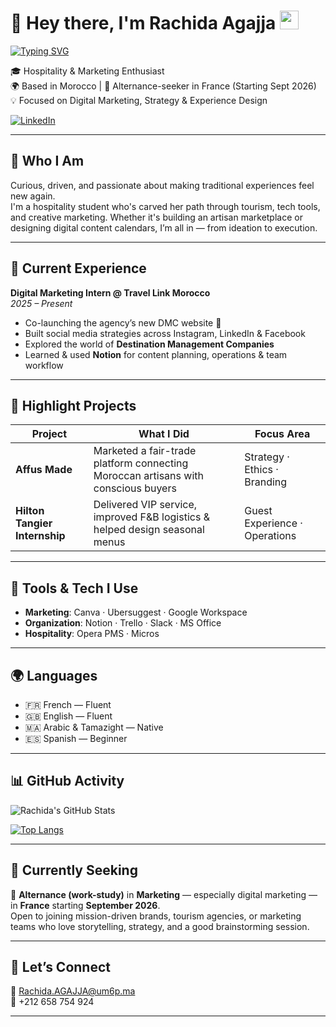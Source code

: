 # 👋 Hey there, I'm Rachida Agajja <img src="https://media.giphy.com/media/hvRJCLFzcasrR4ia7z/giphy.gif" width="30px"/>

[![Typing SVG](https://readme-typing-svg.demolab.com?font=Fira+Code&pause=1000&color=F7503D&center=false&vCenter=true&width=435&lines=Hospitality+Student+%7C+Digital+Marketer;Storytelling+%2B+Strategy+%3D+Me)](https://git.io/typing-svg)

🎓 Hospitality & Marketing Enthusiast  
🌍 Based in Morocco | 🔁 Alternance-seeker in France (Starting Sept 2026)  
💡 Focused on Digital Marketing, Strategy & Experience Design  

[![LinkedIn](https://img.shields.io/badge/LinkedIn-Connect-blue?logo=linkedin&style=for-the-badge)](https://www.linkedin.com/in/rachida-agajja)

---

## 💬 Who I Am

Curious, driven, and passionate about making traditional experiences feel new again.  
I'm a hospitality student who's carved her path through tourism, tech tools, and creative marketing. Whether it's building an artisan marketplace or designing digital content calendars, I’m all in — from ideation to execution.

---

## 💼 Current Experience

**Digital Marketing Intern @ Travel Link Morocco**  
*2025 – Present*

- Co-launching the agency’s new DMC website 🧭  
- Built social media strategies across Instagram, LinkedIn & Facebook  
- Explored the world of **Destination Management Companies**  
- Learned & used **Notion** for content planning, operations & team workflow

---

## 🚀 Highlight Projects

| Project | What I Did | Focus Area |
|--------|-------------|------------|
| **Affus Made** | Marketed a fair-trade platform connecting Moroccan artisans with conscious buyers | Strategy · Ethics · Branding |
| **Hilton Tangier Internship** | Delivered VIP service, improved F&B logistics & helped design seasonal menus | Guest Experience · Operations |

---

## 🧰 Tools & Tech I Use

- **Marketing**: Canva · Ubersuggest · Google Workspace  
- **Organization**: Notion · Trello · Slack · MS Office  
- **Hospitality**: Opera PMS · Micros

---

## 🌍 Languages

- 🇫🇷 French — Fluent  
- 🇬🇧 English — Fluent  
- 🇲🇦 Arabic & Tamazight — Native  
- 🇪🇸 Spanish — Beginner

---

## 📊 GitHub Activity

![Rachida's GitHub Stats](https://github-readme-stats.vercel.app/api?username=rachida-agajja&show_icons=true&theme=tokyonight)

[![Top Langs](https://github-readme-stats.vercel.app/api/top-langs/?username=rachida-agajja&layout=compact&theme=tokyonight)](https://github.com/rachida-agajja)

---

## 🎯 Currently Seeking

📍 **Alternance (work-study)** in **Marketing** — especially digital marketing — in **France** starting **September 2026**.  
Open to joining mission-driven brands, tourism agencies, or marketing teams who love storytelling, strategy, and a good brainstorming session.

---

## 🤝 Let’s Connect

📧 Rachida.AGAJJA@um6p.ma  
📱 +212 658 754 924

---

